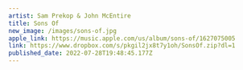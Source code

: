 ```yaml
---
artist: Sam Prekop & John McEntire
title: Sons Of
new_image: /images/sons-of.jpg
apple_link: https://music.apple.com/us/album/sons-of/1627075005
link: https://www.dropbox.com/s/pkgil2jx8t7y1oh/SonsOf.zip?dl=1
published_date: 2022-07-28T19:48:45.177Z
---
```

